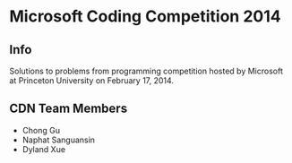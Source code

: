 Microsoft Coding Competition 2014
==============

## Info

Solutions to problems from programming competition hosted by Microsoft at Princeton University on February 17, 2014.

## CDN Team Members

- Chong Gu
- Naphat Sanguansin
- Dyland Xue
